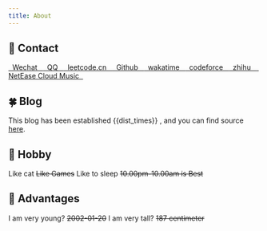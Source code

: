 ```yaml
---
title: About
---
```


## 📌 Contact 

<span class="contact">
<a href="https://pic4.zhimg.com/v2-6cd96e76699f0459b35aa58ff3577267_r.jpg"> &nbsp Wechat &nbsp  </a>
</span>

<span class="contact">
<a href="https://pic1.zhimg.com/v2-65f5e198d3f046fdb668f8d4838b4050_r.jpg"> &nbsp QQ &nbsp </a>
</span>

<span class="contact">
<a href="https://leetcode-cn.com/u/fengwei2002/"> &nbsp leetcode.cn &nbsp </a>
</span>

<span class="contact">
<a href="https://github.com/fengwei2002"> &nbsp Github &nbsp </a>
</span>

<span class="contact">
<a href="https://wakatime.com/@fengwei2002"> &nbsp wakatime &nbsp </a>
</span>

<span class="contact">
<a href="http://codeforces.com/profile/KONNG#"> &nbsp codeforce &nbsp </a>
</span>

<span class="contact">
<a href="https://www.zhihu.com/people/kwmwmwnw"> &nbsp zhihu &nbsp </a>
</span>

<span class="contact">
<a href="http://music.163.com/m/user/home?id=440040659">  &nbsp NetEase Cloud Music &nbsp </a>
</span>

</br>

<!-- ## 🎈 Project Non-exhaustive list of stuff I work on:.. -->

## 🍀 Blog

This blog has been established {{dist_times}} , and you can find source [here](https://github.com/fengwei2002/feng-w.cn).

## 🎨 Hobby

Like cat
~~Like Games~~
Like to sleep ~~10.00pm-10.00am is Best~~

## 🍖 Advantages

I am very young? ~~2002-01-20~~
I am very tall? ~~187 centimeter~~

<script>
    export default {
        props: ['slot-key'],
        data() {
            return {
                dist_times: "xx days xx h xx m xx s"
            };
        },
        methods: {
            refresh() {
                let start_date = '2020-01-20 00:15:00.0';
                start_date = start_date.substring(0, 19);
                start_date = start_date.replace(/-/g, '/');
                let start_timestamp = new Date(start_date).getTime();
                let now_timestamp = new Date();

                let dist_timestamp = now_timestamp - start_timestamp;
                let dist_days = Math.floor(dist_timestamp / (24 * 3600 * 1000));
                let dist_hours = Math.floor((dist_timestamp % (24 * 3600 * 1000)) / (3600 * 1000));
                let dist_mins = Math.floor((dist_timestamp % (3600 * 1000)) / (60 * 1000));
                let dist_secs = Math.floor((dist_timestamp % (60 * 1000)) / 1000);
                this.dist_times = `${dist_days} days ${dist_hours} h ${dist_mins} m ${dist_secs} s`;
            }
        },
        mounted() {
            this.refresh();
            setInterval(this.refresh, 1000);
        }
    }
</script>

<link rel="stylesheet" href="https://ico.z01.com/zico.min.css">
